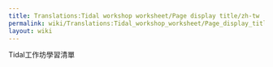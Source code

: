 ```yaml
---
title: Translations:Tidal workshop worksheet/Page display title/zh-tw
permalink: wiki/Translations:Tidal_workshop_worksheet/Page_display_title/zh-tw/
layout: wiki
---
```


Tidal工作坊學習清單
